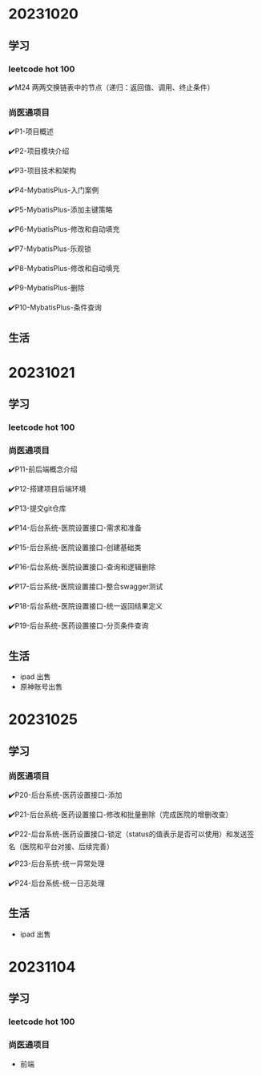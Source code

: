 # 20231020

## 学习

### leetcode hot 100

✔️M24 两两交换链表中的节点（递归：返回值、调用、终止条件）

### 尚医通项目

✔️P1-项目概述

✔️P2-项目模块介绍

✔️P3-项目技术和架构

✔️P4-MybatisPlus-入门案例

✔️P5-MybatisPlus-添加主键策略

✔️P6-MybatisPlus-修改和自动填充

✔️P7-MybatisPlus-乐观锁

✔️P8-MybatisPlus-修改和自动填充

✔️P9-MybatisPlus-删除

✔️P10-MybatisPlus-条件查询

## 生活





# 20231021

## 学习

### leetcode hot 100

### 尚医通项目

✔️P11-前后端概念介绍 

✔️P12-搭建项目后端环境

✔️P13-提交git仓库

✔️P14-后台系统-医院设置接口-需求和准备

✔️P15-后台系统-医院设置接口-创建基础类

✔️P16-后台系统-医院设置接口-查询和逻辑删除

✔️P17-后台系统-医院设置接口-整合swagger测试

✔️P18-后台系统-医院设置接口-统一返回结果定义

✔️P19-后台系统-医药设置接口-分页条件查询



## 生活

- ipad 出售
- 原神账号出售



# 20231025

## 学习

### 尚医通项目

✔️P20-后台系统-医药设置接口-添加

✔️P21-后台系统-医药设置接口-修改和批量删除（完成医院的增删改查）

✔️P22-后台系统-医药设置接口-锁定（status的值表示是否可以使用）和发送签名（医院和平台对接、后续完善）

✔️P23-后台系统-统一异常处理

✔️P24-后台系统-统一日志处理

## 生活

- ipad 出售





# 20231104



## 学习

### leetcode hot 100

### 尚医通项目

- 前端































